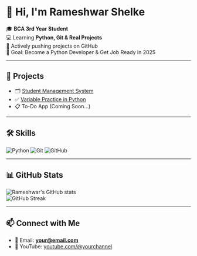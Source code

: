 # 👋 Hi, I'm Rameshwar Shelke

🎓 **BCA 3rd Year Student**  
💻 Learning **Python, Git & Real Projects**  
📁 Actively pushing projects on GitHub  
📌 Goal: Become a Python Developer & Get Job Ready in 2025

---

## 🚀 Projects

- 🗂️ [Student Management System](https://github.com/Ram2005373/student_projects)
- ✅ [Variable Practice in Python](https://github.com/Ram2005373/variable-project)
- 📋 To-Do App (Coming Soon...)

---

## 🛠️ Skills

![Python](https://img.shields.io/badge/-Python-333333?style=flat&logo=python)
![Git](https://img.shields.io/badge/-Git-F05032?logo=git&logoColor=white)
![GitHub](https://img.shields.io/badge/-GitHub-181717?logo=github&logoColor=white)

---

## 📊 GitHub Stats

![Rameshwar's GitHub stats](https://github-readme-stats.vercel.app/api?username=Ram2005373&show_icons=true&theme=tokyonight)  
![GitHub Streak](https://github-readme-streak-stats.herokuapp.com?user=Ram2005373&theme=tokyonight)

---

## 📫 Connect with Me

- 📧 Email: **your@email.com**
- 🎥 YouTube: [youtube.com/@yourchannel](https://youtube.com/@yourchannel)

